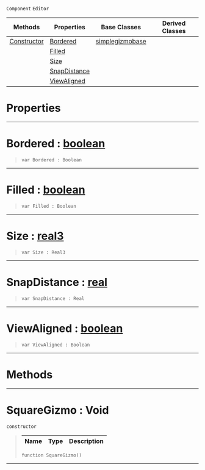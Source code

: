  `Component` `Editor`



|Methods|Properties|Base Classes|Derived Classes|
|---|---|---|---|
|[ Constructor](https://github.com/zeroengineteam/ZeroDocs/blob/master/code_reference/class_reference/squaregizmo.markdown#squaregizmo-void)|[ Bordered](https://github.com/zeroengineteam/ZeroDocs/blob/master/code_reference/class_reference/squaregizmo.markdown#bordered-zero-engine-doc)|[simplegizmobase](https://github.com/zeroengineteam/ZeroDocs/blob/master/code_reference/class_reference/simplegizmobase.markdown)| |
| |[ Filled](https://github.com/zeroengineteam/ZeroDocs/blob/master/code_reference/class_reference/squaregizmo.markdown#filled-zero-engine-docum)| | |
| |[ Size](https://github.com/zeroengineteam/ZeroDocs/blob/master/code_reference/class_reference/squaregizmo.markdown#size-zero-engine-documen)| | |
| |[ SnapDistance](https://github.com/zeroengineteam/ZeroDocs/blob/master/code_reference/class_reference/squaregizmo.markdown#snapdistance-zero-engine)| | |
| |[ ViewAligned](https://github.com/zeroengineteam/ZeroDocs/blob/master/code_reference/class_reference/squaregizmo.markdown#viewaligned-zero-engine)| | |


 #  Properties


---  
 #  Bordered : [boolean](https://github.com/zeroengineteam/ZeroDocs/blob/master/code_reference/nada_base_types/boolean.markdown)

> 
> ``` lang=cpp, name=Nada
> var Bordered : Boolean


---  
 #  Filled : [boolean](https://github.com/zeroengineteam/ZeroDocs/blob/master/code_reference/nada_base_types/boolean.markdown)

> 
> ``` lang=cpp, name=Nada
> var Filled : Boolean


---  
 #  Size : [real3](https://github.com/zeroengineteam/ZeroDocs/blob/master/code_reference/nada_base_types/real3.markdown)

> 
> ``` lang=cpp, name=Nada
> var Size : Real3


---  
 #  SnapDistance : [real](https://github.com/zeroengineteam/ZeroDocs/blob/master/code_reference/nada_base_types/real.markdown)

> 
> ``` lang=cpp, name=Nada
> var SnapDistance : Real


---  
 #  ViewAligned : [boolean](https://github.com/zeroengineteam/ZeroDocs/blob/master/code_reference/nada_base_types/boolean.markdown)

> 
> ``` lang=cpp, name=Nada
> var ViewAligned : Boolean


---  
 #  Methods


---  
 #  SquareGizmo : Void

 `constructor`

> 
> |Name|Type|Description|
> |---|---|---|
> ``` lang=cpp, name=Nada
> function SquareGizmo()
> ``` 


---  
 

 